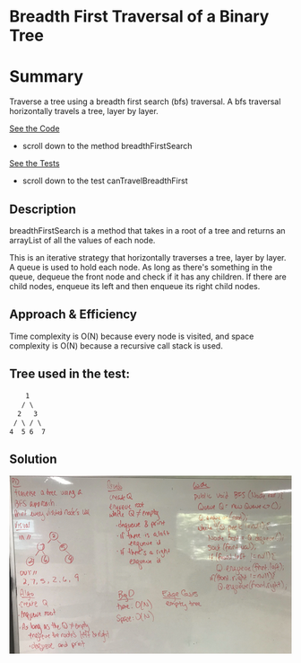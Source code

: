 # Breadth First Traversal of a Binary Tree

# Summary
Traverse a tree using a breadth first search (bfs) traversal. A bfs traversal horizontally travels a tree, layer by layer.

[See the Code](src/main/java/tree/BinaryTree.java)

- scroll down to the method breadthFirstSearch

[See the Tests](src/test/java/tree/BinaryTreeTest.java)

- scroll down to the test canTravelBreadthFirst

## Description
breadthFirstSearch is a method that takes in a root of a tree and returns an arrayList of all the values of each node.

This is an iterative strategy that horizontally traverses a tree, layer by layer. A queue is used to hold each node.  As long as there's something in the queue, dequeue the front node and check if it has any children.  If there are child nodes, enqueue its left and then enqueue its right child nodes.

## Approach & Efficiency
Time complexity is O(N) because every node is visited, and space complexity is O(N) because a recursive call stack is used.

## Tree used in the test:
        1
       / \
      2   3
     / \ / \
    4  5 6  7

## Solution
![Fizz Buzz Tree](/assets/bfsTree.png)

